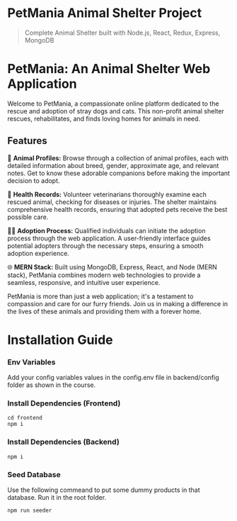# PetMania Animal Shelter Project

> Complete Animal Shelter built with Node.js, React, Redux, Express, MongoDB

# PetMania: An Animal Shelter Web Application

Welcome to PetMania, a compassionate online platform dedicated to the rescue and adoption of stray dogs and cats. This non-profit animal shelter rescues, rehabilitates, and finds loving homes for animals in need.

## Features

🐾 **Animal Profiles:**
Browse through a collection of animal profiles, each with detailed information about breed, gender, approximate age, and relevant notes. Get to know these adorable companions before making the important decision to adopt.

🏥 **Health Records:**
Volunteer veterinarians thoroughly examine each rescued animal, checking for diseases or injuries. The shelter maintains comprehensive health records, ensuring that adopted pets receive the best possible care.

🐶🐱 **Adoption Process:**
Qualified individuals can initiate the adoption process through the web application. A user-friendly interface guides potential adopters through the necessary steps, ensuring a smooth adoption experience.

🌐 **MERN Stack:**
Built using MongoDB, Express, React, and Node (MERN stack), PetMania combines modern web technologies to provide a seamless, responsive, and intuitive user experience.

PetMania is more than just a web application; it's a testament to compassion and care for our furry friends. Join us in making a difference in the lives of these animals and providing them with a forever home.

# Installation Guide
### Env Variables

Add your config variables values in the config.env file in backend/config folder as shown in the course.

### Install Dependencies (Frontend)

```
cd frontend
npm i
```

### Install Dependencies (Backend)

```
npm i
```

### Seed Database

Use the following commeand to put some dummy products in that database.
Run it in the root folder.

```
npm run seeder
```

